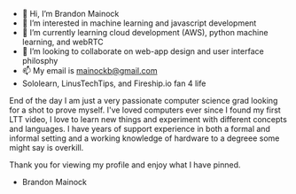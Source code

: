 - 👋 Hi, I’m Brandon Mainock
- 👀 I’m interested in machine learning and javascript development
- 🌱 I’m currently learning cloud development (AWS), python machine learning, and webRTC
- 💞️ I’m looking to collaborate on web-app design and user interface philosphy
- 📫 My email is mainockb@gmail.com
- Sololearn, LinusTechTips, and Fireship.io fan 4 life


End of the day I am just a very passionate computer science grad looking for a shot to prove myself.
I've loved computers ever since I found my first LTT video, I love to learn new things and experiment with different concepts and languages.
I have years of support experience in both a formal and informal setting and a working knowledge of hardware to a degreee some might say is overkill.

Thank you for viewing my profile and enjoy what I have pinned.

- Brandon Mainock
